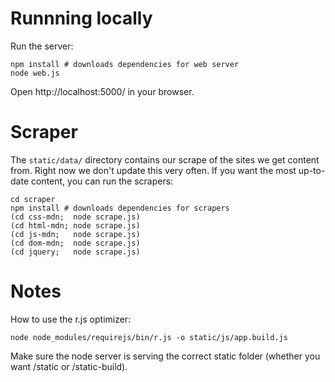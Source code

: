 # Runnning locally

Run the server:

    npm install # downloads dependencies for web server
    node web.js

Open http://localhost:5000/ in your browser.

# Scraper

The `static/data/` directory contains our scrape of the sites we get content from. Right now we don't update this very often. If you want the most up-to-date content, you can run the scrapers:

    cd scraper
    npm install # downloads dependencies for scrapers
    (cd css-mdn;  node scrape.js)
    (cd html-mdn; node scrape.js)
    (cd js-mdn;   node scrape.js)
    (cd dom-mdn;  node scrape.js)
    (cd jquery;   node scrape.js)

# Notes

How to use the r.js optimizer:

    node node_modules/requirejs/bin/r.js -o static/js/app.build.js

Make sure the node server is serving the correct static folder
(whether you want /static or /static-build).
